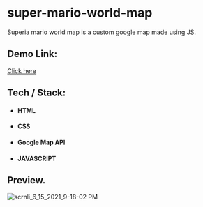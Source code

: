 # super-mario-world-map

Superia mario world map is a custom google map made using JS.

## Demo Link:

[Click here](https://mario-world-by-aravind-maddala.netlify.app/)

## Tech / Stack:

*  #### HTML
* #### CSS
* #### Google Map API
* #### JAVASCRIPT



## Preview. 

![scrnli_6_15_2021_9-18-02 PM](https://user-images.githubusercontent.com/67595212/122084151-3006eb80-ce1f-11eb-9a35-ffae7cf84741.png)


